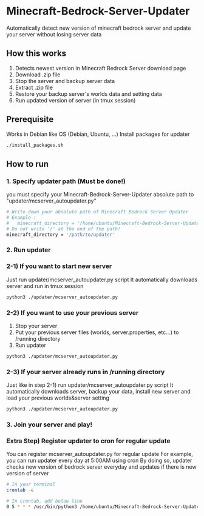 # Minecraft-Bedrock-Server-Updater
Automatically detect new version of minecraft bedrock server and update your server without losing server data

## How this works
1. Detects newest version in Minecraft Bedrock Server download page
2. Download .zip file
3. Stop the server and backup server data
4. Extract .zip file
5. Restore your backup server's worlds data and setting data
6. Run updated version of server (in tmux session)

## Prerequisite
Works in Debian like OS (Debian, Ubuntu, ...)
Install packages for updater
```sh
./install_packages.sh
```

## How to run
### 1. Specify updater path (Must be done!)
you must specify your Minecraft-Bedrock-Server-Updater absolute path to "updater/mcserver_autoupdater.py"
```sh
# Write down your absolute path of Minecraft Bedrock Server Updater
# Example : 
#   minecraft_directory = '/home/ubuntu/Minecraft-Bedrock-Server-Updater'
# Do not write '/' at the end of the path!
minecraft_directory = '/path/to/updater'
```
### 2. Run updater
### 2-1) If you want to start new server
Just run updater/mcserver_autoupdater.py script
It automatically downloads server and run in tmux session
```sh
python3 ./updater/mcserver_autoupdater.py
```
### 2-2) If you want to use your previous server
1. Stop your server
2. Put your previous server files (worlds, server.properties, etc...) to /running directory
3. Run updater
```sh
python3 ./updater/mcserver_autoupdater.py
```

### 2-3) If your server already runs in /running directory
Just like in step 2-1) run updater/mcserver_autoupdater.py script
It automatically downloads server, backup your data, install new server and load your previous worlds&server setting
```sh
python3 ./updater/mcserver_autoupdater.py
```

### 3. Join your server and play!

### Extra Step) Register updater to cron for regular update
You can register mcserver_autoupdater.py for regular update
For example, you can run updater every day at 5:00AM using cron
By doing so, updater checks new version of bedrock server everyday and updates if there is new version of server
```sh
# In your terminal
crontab -e
```
```sh
# In crontab, add below line
0 5 * * * /usr/bin/python3 /home/ubuntu/Minecraft-Bedrock-Server-Updater/updater/mcserver_autoupdater.py > /home/ubuntu/Minecraft-Bedrock-Server-Updater/updater/cron.log
```
